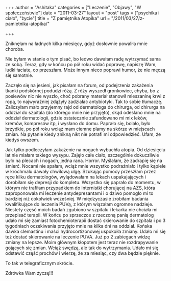 +++
author = "Ashitaka"
categories = ["Leczenie", "Objawy", "W społeczeństwie"]
date = "2011-03-27"
layout = "post"
tags = ["psychika i ciało", "życie"]
title = "Z pamiętnika Atopika"
url = "/2011/03/27/z-pamietnika-atopika/"

+++

Zniknęłam na ładnych kilka miesięcy, gdyż dosłownie powaliła mnie choroba.

Nie byłam w stanie o tym pisać, bo ledwo dawałam radę wytrzymać sama ze sobą. Teraz, gdy w końcu po pół roku widać poprawę, napiszę Wam, ludki łaciate, co przeszłam. Może innym nieco poprawi humor, że nie męczą się samotnie.

<!--more-->Zaczęło się na jesieni, jak pisałam na forum, od podejrzenia zakażenia tkanki podskórnej podudzi różą. Z róży wyszedł gronkowiec, chyba, bo z posiewów nic nie wyszło, choć pobrany materiał stanowił mieszaninę krwi z ropą, to najwyraźniej zdążyły zadziałać antybiotyki. Tak to sobie tłumaczę. Zaliczyłam mało przyjemny rajd od dermatologa do chirurga, od chirurga na oddział do szpitala (do którego mnie nie przyjęto), skąd odesłano mnie na oddział dermatologii, gdzie ostatecznie zafundowano mi mix leków, kremów, kompresów itp, i wysłano do domu. Paprało się, bolało, było brzydkie, po pół roku wciąż mam ciemne plamy na skórze w miejscach zmian. Na pytanie kiedy znikną nikt nie potrafi mi odpowiedzieć. Ufam, że kiedyś owszem.

Jak tylko podleczyłam zakażenie na nogach wybuchła atopia. Od dziesięciu lat nie miałam takiego wysypu. Zajęło całe ciało, szczególnie dokuczliwie było na plecach i nogach, jedna rana. Horror. Myślałam, że zadrapię się na śmierć. Nocami nie spałam, wciąż mnie wszystko podrażniało i tylko kąpiele w krochmalu dawały chwilową ulgę. Szukając pomocy przeszłam przez ręce kilku dermatologów, wylądowałam na lekach uspakajających i dorobiłam się depresji do kompletu. Wszystko się paprało do momentu, w którym nie trafiłam przypadkiem do internistki chorującej na AZS, która zaproponowała mi leczenie antydepresantami i o dziwo pomogło mi to bardziej niż cokolwiek wcześniej. W międzyczasie zrobiłam badania kwalifikujące do leczenia PUVą, z którym wiązałam ogromne nadzieje. Niestety część moich badań zgubiono w szpitalu i lekarka nie chciała mi przepisać terapii. W końcu po sprzeczce z rzeczoną panią dermatolog udało mi się zamiast fotochemioterapii dostać skierowanie do szpitala i po 3 tygodniach oczekiwania przyjęto mnie na kilka dni na oddział. Końska dawka clemastinu i maści hydrocortizonowej uspokoiła zmiany. Udało mi się też dostać skierowanie na leczenie PUVA. Już po 2 zabiegach widzę zmiany na lepsze. Moim głównym kłopotem jest teraz nie rozdrapywanie gojących się zmian. Wciąż swędzą, ale tak do wytrzymania. Udało mi się odstawić część prochów i wierzę, że za miesiąc, czy dwa będzie pięknie.
  
To tak w telegraficznym skrócie.

Zdrówka Wam życzę!!!